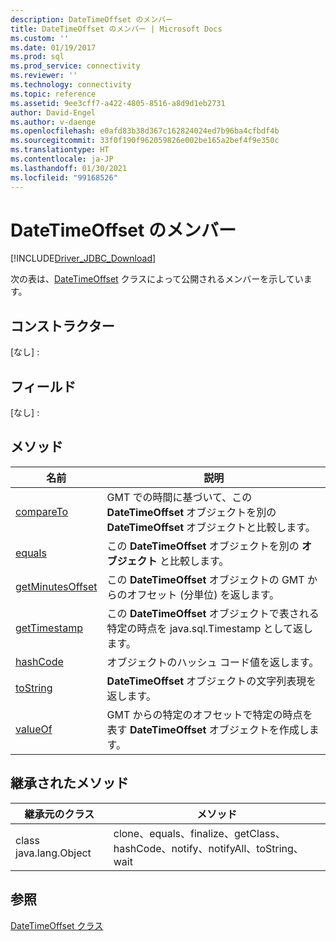 ```yaml
---
description: DateTimeOffset のメンバー
title: DateTimeOffset のメンバー | Microsoft Docs
ms.custom: ''
ms.date: 01/19/2017
ms.prod: sql
ms.prod_service: connectivity
ms.reviewer: ''
ms.technology: connectivity
ms.topic: reference
ms.assetid: 9ee3cff7-a422-4805-8516-a8d9d1eb2731
author: David-Engel
ms.author: v-daenge
ms.openlocfilehash: e0afd83b38d367c162824024ed7b96ba4cfbdf4b
ms.sourcegitcommit: 33f0f190f962059826e002be165a2bef4f9e350c
ms.translationtype: HT
ms.contentlocale: ja-JP
ms.lasthandoff: 01/30/2021
ms.locfileid: "99168526"
---
```

# <a name="datetimeoffset-members"></a>DateTimeOffset のメンバー
[!INCLUDE[Driver_JDBC_Download](../../../includes/driver_jdbc_download.md)]

  次の表は、[DateTimeOffset](../../../connect/jdbc/reference/datetimeoffset-class.md) クラスによって公開されるメンバーを示しています。  
  
## <a name="constructors"></a>コンストラクター  
 [なし] :  
  
## <a name="fields"></a>フィールド  
 [なし] :  
  
## <a name="methods"></a>メソッド  
  
|名前|説明|  
|----------|-----------------|  
|[compareTo](../../../connect/jdbc/reference/compareto-method-datetimeoffset.md)|GMT での時間に基づいて、この **DateTimeOffset** オブジェクトを別の **DateTimeOffset** オブジェクトと比較します。|  
|[equals](../../../connect/jdbc/reference/equals-method-datetimeoffset.md)|この **DateTimeOffset** オブジェクトを別の **オブジェクト** と比較します。|  
|[getMinutesOffset](../../../connect/jdbc/reference/getminutesoffset-method-datetimeoffset.md)|この **DateTimeOffset** オブジェクトの GMT からのオフセット (分単位) を返します。|  
|[getTimestamp](../../../connect/jdbc/reference/gettimestamp-method-datetimeoffset.md)|この **DateTimeOffset** オブジェクトで表される特定の時点を java.sql.Timestamp として返します。|  
|[hashCode](../../../connect/jdbc/reference/hashcode-method-datetimeoffset.md)|オブジェクトのハッシュ コード値を返します。|  
|[toString](../../../connect/jdbc/reference/tostring-method-datetimeoffset.md)|**DateTimeOffset** オブジェクトの文字列表現を返します。|  
|[valueOf](../../../connect/jdbc/reference/valueof-method-datetimeoffset.md)|GMT からの特定のオフセットで特定の時点を表す **DateTimeOffset** オブジェクトを作成します。|  
  
## <a name="inherited-methods"></a>継承されたメソッド  
  
|継承元のクラス|メソッド|  
|---------------------------|-------------|  
|class java.lang.Object|clone、equals、finalize、getClass、hashCode、notify、notifyAll、toString、wait|  
  
## <a name="see-also"></a>参照  
 [DateTimeOffset クラス](../../../connect/jdbc/reference/datetimeoffset-class.md)  
  
  
